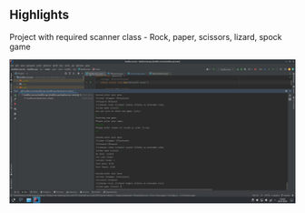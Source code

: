 <h2>Highlights</h2>

Project with required scanner class - Rock, paper, scissors, lizard, spock game

<p align="center"><img src="https://raw.githubusercontent.com/konradpieczynski/konrad-pieczynski-kodilla-java/master/screenshoots/rps.jpg" width=800></p>
